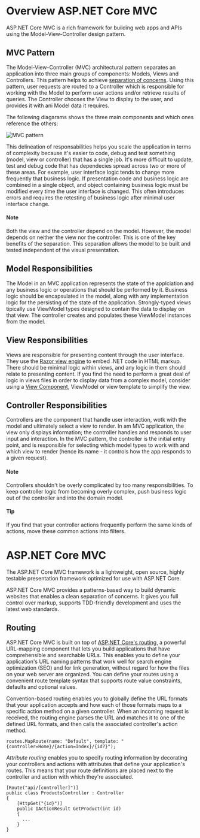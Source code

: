 # Overview ASP.NET Core MVC

ASP.NET Core MVC is a rich framework for building web apps and APIs using the Model-View-Controller design pattern.

## MVC Pattern

The Model-View-Controller (MVC) architectural pattern separates an application into three main groups of components: Models, Views and Controllers. This pattern helps to achieve [separation of concerns](https://docs.microsoft.com/en-us/dotnet/architecture/modern-web-apps-azure/architectural-principles#separation-of-concerns). Using this pattern, user requests are routed to a Controller which is responsible for working with the Model to perform user actions and/or retrieve results of queries. The Controller chooses the View to display to the user, and provides it with ani Model data it requires.

The following diagarams shows the three main components and which ones reference the others:

![MVC pattern](https://docs.microsoft.com/en-us/aspnet/core/mvc/overview/_static/mvc.png?view=aspnetcore-6.0)

This delineation of responsabilities helps you scale the application in terms of complexity because it's easier to code, debug and test something (model, view or controller) that has a single job. It's more difficult to update, test and debug code that has dependecies spread across two or more of these areas. For example, user interface logic tends to change more frequently that business logic. If presentation code and business logic are combined in a single object, and object containing business logic must be modified every time the user interface is changed. This often introduces errors and requires the retesting of business logic after minimal user interface change.

#### Note
Both the view and the controller depend on the model. However, the model depends on neither the view nor the controller. This is one of the key benefits of the separation. This separation allows the model to be built and tested independent of the visual presentation.

## Model Responsibilities

The Model in an MVC application represents the state of the applciation and any business logic or operations that should be performed by it. Business logic should be encapsulated in the model, along with any implementation logic for the persisting of the state of the application. Strongly-typed views tipically use ViewModel types designed to contain the data to display on that view. The controller creates and populates these ViewModel instances from the model.

## View Responsibilities

Views are responsible for presenting content through the user interface. They use the [Razor view engine](https://docs.microsoft.com/en-us/aspnet/core/mvc/overview?view=aspnetcore-6.0#razor-view-engine) to embed .NET code in HTML markup. There should be minimal logic within views, and any logic in them should relate to presenting content. If you find the need to perform a great deal of logic in views files in order to display data from a complex model, consider using a [View Component](https://docs.microsoft.com/en-us/aspnet/core/mvc/views/view-components?view=aspnetcore-6.0), ViewModel or view template to simplify the view.

## Controller Responsibilities

Controllers are the component that handle user interaction, wotk with the model and ultimately select a view to render. In am MVC application, the view only displays information; the controller handles and responds to user input and interaction. In the MVC pattern, the controller is the initial entry point, and is responsible for selecting which model types to work with and which view to render (hence its name - it controls how the app responds to a given request).

#### Note 
Controllers shouldn't be overly complicated by too many responsibilities. To keep controller logic from becoming overly complex, push business logic out of the controller and into the domain model.
#### Tip
If you find that your controller actions frequently perform the same kinds of actions, move these common actions into filters.

# ASP.NET Core MVC

The ASP.NET Core MVC framework is a lightweight, open source, highly testable presentation framework optimized for use with ASP.NET Core.

ASP.NET Core MVC provides a patterns-based way to build dynamic websites that enables a clean separation of concerns. It gives you full control over markup, supports TDD-friendly development and uses the latest web standards.

## Routing

ASP.NET Core MVC is built on top of [ASP:NET Core's routing](https://docs.microsoft.com/en-us/aspnet/core/fundamentals/routing?view=aspnetcore-6.0), a powerful URL-mapping component that lets you build applications that have comprehensible and searchable URLs. This enables you to define your application's URL naming patterns that work well for search engine optimization (SEO) and for link generation, without regard for how the files on your web server are organized. You can define your routes using a convenient route template syntax that supports route value constraints, defaults and optional values.

Convention-based routing enables you to globally define the URL formats that your application accepts and how each of those formats maps to a specific action method on a given controller. When an incoming request is received, the routing engine parses the URL and matches it to one of the defined URL formats, and then calls the associated controller's action method.
```
routes.MapRoute(name: "Default", template: "{controller=Home}/{action=Index}/{id?}");
```
*Attribute routing* enables you to specify routing information by decorating your controllers and actions with attributes that define your application's routes. This means that your route definitions are placed next to the controller and action with which they're associated.
```
[Route("api/[controller]")]
public class ProductsController : Controller
{
    [HttpGet("{id}")]
    public IActionResult GetProduct(int id)
    {
      ...
    }
}
```

